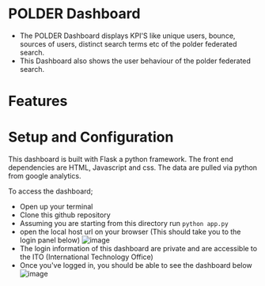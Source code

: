 # POLDER Dashboard

- The POLDER Dashboard displays KPI'S like unique users, bounce, sources of users, distinct search terms etc of the polder federated search.
- This Dashboard also shows the user behaviour of the polder federated search.




# Features


# Setup and Configuration
This dashboard is built with Flask a python framework. The front end dependencies are HTML, Javascript and css.
The data are pulled via python from google analytics.

To access the dashboard;
- Open up your terminal 
- Clone this github repository
- Assuming you are starting from this directory  run `python app.py`
- open the local host url on your browser (This should take you to the login panel below)
![image](https://user-images.githubusercontent.com/116196967/228675708-de5f405d-c513-451f-abc4-6d548884c82f.png)
- The login information of this dashboard are private and are accessible to the ITO (International Technology Office)
- Once you've logged in, you should be able to see the dashboard below
![image](https://user-images.githubusercontent.com/116196967/228676277-e13e018a-3d74-41c0-a3ac-18f8296f1068.png)








